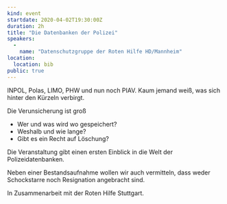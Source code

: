 ```yaml
---
kind: event
startdate: 2020-04-02T19:30:00Z
duration: 2h
title: "Die Datenbanken der Polizei"
speakers:
  -
    name: "Datenschutzgruppe der Roten Hilfe HD/Mannheim"
location:
  location: bib
public: true
---
```

INPOL, Polas, LIMO, PHW und nun noch PIAV.
Kaum jemand weiß, was sich hinter den Kürzeln verbirgt.

Die Verunsicherung ist groß
 * Wer und was wird wo gespeichert?
 * Weshalb und wie lange?
 * Gibt es ein Recht auf Löschung?

Die Veranstaltung gibt einen ersten Einblick in die Welt der Polizeidatenbanken.

Neben einer Bestandsaufnahme wollen wir auch vermitteln, dass weder Schockstarre noch Resignation angebracht sind.

In Zusammenarbeit mit der Roten Hilfe Stuttgart.
